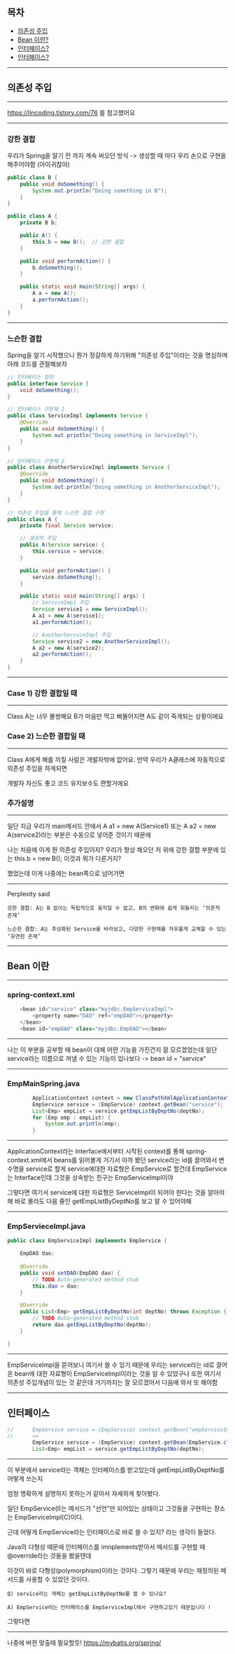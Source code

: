 ## 목차
*   [의존성 주입](#의존성-주입)
*   [Bean 이란?](#Bean-이란)
*   [인터페이스?](#인터페이스)
*   [인터페이스?](#인터페이스)
   

---
## 의존성 주입
***

<https://lincoding.tistory.com/76> 를 참고했어요

***


### 강한 결합

우리가 Spring을 알기 전 까지 계속 써오던 방식 -> 생성할 때 마다 우리 손으로 구현을 해주어야함 (아이귀찮아)
```java
public class B {
    public void doSomething() {
        System.out.println("Doing something in B");
    }
}

public class A {
    private B b;

    public A() {
        this.b = new B();  // 강한 결합
    }

    public void performAction() {
        b.doSomething();
    }

    public static void main(String[] args) {
        A a = new A();
        a.performAction();
    }
}
```
***
### 느슨한 결합

Spring을 알기 시작했으니 뭔가 정갈하게 하기위해 "의존성 주입"이라는 것을 명심하며 아래 코드를 관찰해보자
```java
// 인터페이스 정의
public interface Service {
    void doSomething();
}

// 인터페이스 구현체 1
public class ServiceImpl implements Service {
    @Override
    public void doSomething() {
        System.out.println("Doing something in ServiceImpl");
    }
}

// 인터페이스 구현체 2
public class AnotherServiceImpl implements Service {
    @Override
    public void doSomething() {
        System.out.println("Doing something in AnotherServiceImpl");
    }
}

// 의존성 주입을 통해 느슨한 결합 구현
public class A {
    private final Service service;

    // 생성자 주입
    public A(Service service) {
        this.service = service;
    }

    public void performAction() {
        service.doSomething();
    }

    public static void main(String[] args) {
        // ServiceImpl 주입
        Service service1 = new ServiceImpl();
        A a1 = new A(service1);
        a1.performAction();

        // AnotherServiceImpl 주입
        Service service2 = new AnotherServiceImpl();
        A a2 = new A(service2);
        a2.performAction();
    }
}
```
***
### Case 1) 강한 결합일 때
***
Class A는 너무 불쌍해요 B가 마음만 먹고 삐뚤어지면 A도 같이 죽게되는 상황이에요

### Case 2) 느슨한 결합일 때
***
Class A에게 해를 끼칠 사람은 개발자밖에 없어요. 만약 우리가 A클래스에 자동적으로 의존성 주입을 하게되면

개발자 자신도 좋고 코드 유지보수도 편할거에요

### 추가설명
***
일단 지금 우리가 main메서드 안에서 A a1 = new A(Service1) 또는 A a2 = new A(service2)라는 부분은 수동으로 넣어준 것이기 때문에 

나는 처음에 이게 뭔 의존성 주입이지? 우리가 항상 해오던 저 위에 강한 결합 부분에 있는 this.b = new B(); 이것과 뭐가 다른거지?

했었는데 이게 나중에는 bean쪽으로 넘어가면 


***
Perplexity said
```
강한 결합: A는 B 없이는 독립적으로 움직일 수 없고, B의 변화에 쉽게 휘둘리는 ‘의존적 존재’

느슨한 결합: A는 추상화된 Service를 바라보고, 다양한 구현체를 자유롭게 교체할 수 있는 ‘유연한 존재’
```
---

## Bean 이란
---


### spring-context.xml
```java
	<bean id="service" class="myjdbc.EmpServiceImpl">
		<property name="DAO" ref="empDAO"></property>
	</bean>
	<bean id="empDAO" class="myjdbc.EmpDAO"></bean>
```
---
나는 이 부분을 공부할 때 bean이 대체 어떤 기능을 가진건지 잘 모르겠었는데
일단 service라는 이름으로 꺼낼 수 있는 기능이 있나보다 -> bean id = "service"

---
### EmpMainSpring.java
```java
		ApplicationContext context = new ClassPathXmlApplicationContext("spring-context.xml");
		EmpService service = (EmpService) context.getBean("service");
		List<Emp> empList = service.getEmpListByDeptNo(deptNo);
		for (Emp emp : empList) {
			System.out.println(emp);
		}
```
---
ApplicationContext라는 Interface에서부터 시작된 context를 통해 spring-context.xml에서 beans를 읽어볼게
거기서 아까 봤던 service라는 id를 끌어와서 변수명을 service로 할게
service에대한 자료형은 EmpService로 할건데 EmpService는 Interface인데 그것을 상속받는 친구는 EmpServiceImpl이야

그렇다면 여기서 service에 대한 자료형은 ServiceImpl이 되어야 한다는 것을 알아야해
바로 몰라도 다음 줄인 getEmpListByDeptNo를 보고 알 수 있어야해

---
### EmpServieceImpl.java
```java
public class EmpServiceImpl implements EmpService {

	EmpDAO dao;
	
	@Override
	public void setDAO(EmpDAO dao) {
		// TODO Auto-generated method stub
		this.dao = dao;
	}

	@Override
	public List<Emp> getEmpListByDeptNo(int deptNo) throws Exception {
		// TODO Auto-generated method stub
		return dao.getEmpListByDeptNo(deptNo);
	}

}
```
---
EmpServiceImpl을 뜯어보니 여기서 쓸 수 있기 때문에
우리는 service라는 id로 끌어온 bean에 대한 자료형이 EmpServiceImpl이라는 것을 알 수 있었구나
또한 여기서 의존성 주입개념이 있는 것 같은데 거기까지는 잘 모르겠어서 다음에 와서 또 해야함

---
## 인터페이스

```java
//		EmpService service = (EmpService) context.getBean("empServiceImpl");
//		==
		EmpService service = (EmpService) context.getBean(EmpService.class);
		List<Emp> empList = service.getEmpListByDeptNo(deptNo);
```
---
이 부분에서 service라는 객체는 인터페이스를 받고있는데 getEmpListByDeptNo를 어떻게 쓰는지

엄청 명확하게 설명하지 못하는거 같아서 자세하게 찾아봤다.

일단 EmpService(I)는 메서드가 "선언"만 되어있는 상태이고 그것들을 구현하는 장소는 EmpServiceImpl(C)이다.

근데 어떻게 EmpService라는 인터페이스로 바로 쓸 수 있지? 라는 생각이 들었다. 

Java의 다형성 때문에 인터페이스를 imnplements받아서 메서드를 구현할 때 @override라는 것들을 봤을텐데

이것이 바로 다형성(polymorphism)이라는 것이다. 그렇기 때문에 우리는 재정의된 메서드를 사용할 수 있었던 것이다.

```
Q) service라는 객체는 getEmpListByDeptNo를 쓸 수 있나요?

A) EmpService라는 인터페이스를 EmpServiceImpl에서 구현하고있기 때문입니다 !
```
그렇다면 











---
나중에 버젼 맞출때 필요할듯!
https://mybatis.org/spring/

